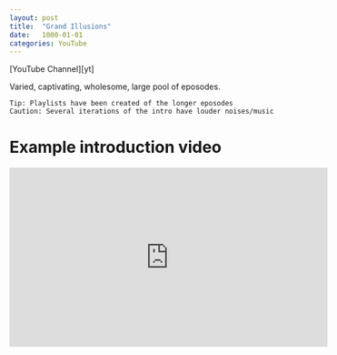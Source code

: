 ```yaml
---
layout: post
title:  "Grand Illusions"
date:   1000-01-01
categories: YouTube
---
```

<script src="https://apis.google.com/js/platform.js"></script>
<div class="g-ytsubscribe" data-channel="henders007" data-layout="full" data-count="default"></div>
[YouTube Channel][yt]

Varied, captivating, wholesome, large pool of eposodes.

<!-- _Tip: Playlists have been created of the longer eposodes   -->
<!-- Caution: Several iterations of the intro have louder noises/music_ -->

<!-- __test__ -->

`Tip: Playlists have been created of the longer eposodes`   
`Caution: Several iterations of the intro have louder noises/music`

Example introduction video
=====
<!-- First Header | Second Header -->
<!-- ------------ | ------------- -->
<!-- Content from cell 1 | Content from cell 2 -->
<!-- Content in the first column | Content in the second column -->

<!-- `Example introductory video` -->
<iframe width="560" height="315" src="https://www.youtube.com/embed/ix_cNU-Xp3A" frameborder="0" allow="accelerometer; autoplay; encrypted-media; gyroscope; picture-in-picture" allowfullscreen></iframe>

[yt]: https://www.youtube.com/channel/UCzsjHlc0WRwZYwlinsmtM4w 
